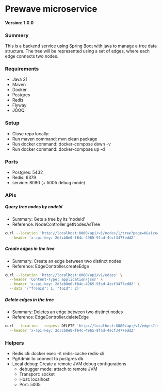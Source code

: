 # Prewave microservice 
#### Version: 1.0.0 ####

### Summery ###
This is a backend service using Spring Boot with java to manage a tree data
structure. The tree will be represented using a set of edges, where each edge connects two
nodes. 

### Requirements ###
- Java 21 
- Maven
- Docker
- Postgres
- Redis
- Flyway
- JOOQ

### Setup ###
- Close repo locally:   
- Run maven command:    mvn clean package
- Run docker command:   docker-compose down -v
- Run docker command:   docker-compose up -d

### Ports ###
- Postgres: 5432
- Redis:    6379
- service:  8080 (+ 5005 debug mode)

### APIs ###
##### Query tree nodes by nodeId #####
- Summary:   Gets a tree by its 'nodeId'
- Reference: NodeController.getNodesAsTree
```bash 
curl --location 'http://localhost:8080/api/v1/nodes/1/tree?page=0&size=40' \
  --header 'x-api-key: 2d3cb8e0-f64c-4965-9fad-4ecf3477edd2'
```

##### Create edges in the tree #####
- Summary:   Create an edge between two distinct nodes
- Reference: EdgeController.createEdge
```bash
curl --location 'http://localhost:8080/api/v1/edges' \
  --header 'Content-Type: application/json' \
  --header 'x-api-key: 2d3cb8e0-f64c-4965-9fad-4ecf3477edd2' \
  --data '{"fromId": 1, "toId": 2}' 
```

##### Delete edges in the tree #####
- Summary:  Deletes an edge between two distinct nodes
- Reference: EdgeController.deleteEdge
```bash
curl --location --request DELETE 'http://localhost:8080/api/v1/edges?fromId=1&toId=3' \
  --header 'x-api-key: 2d3cb8e0-f64c-4965-9fad-4ecf3477edd2'
```

### Helpers ###
- Redis cli: docker exec -it redis-cache redis-cli
- PgAdmin to connect to postgres db
- Local debug: Create a remote JVM debug configurations
  - debugger mode: attach to remote JVM
  - Transport: socket
  - Host: localhost
  - Port: 5005
